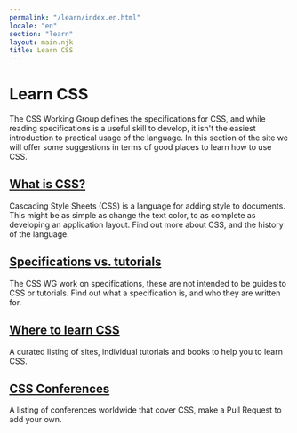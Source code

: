 ```yaml
---
permalink: "/learn/index.en.html"
locale: "en"
section: "learn"
layout: main.njk
title: Learn CSS
---
```


# Learn CSS

The CSS Working Group defines the specifications for CSS, and while reading specifications is a useful skill to develop, it isn't the easiest introduction to practical usage of the language. In this section of the site we will offer some suggestions in terms of good places to learn how to use CSS.

## [What is CSS?](/learn/what)

Cascading Style Sheets (CSS) is a language for adding style to documents. This might be as simple as change the text color, to as complete as developing an application layout. Find out more about CSS, and the history of the language.

## [Specifications vs. tutorials](/learn/specs-vs-tutorials)

The CSS WG work on specifications, these are not intended to be guides to CSS or tutorials. Find out what a specification is, and who they are written for.

## [Where to learn CSS](/learn/resources)

A curated listing of sites, individual tutorials and books to help you to learn CSS.

## [CSS Conferences](/learn/conferences)

A listing of conferences worldwide that cover CSS, make a Pull Request to add your own.
